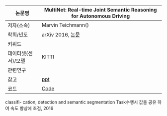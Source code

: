 |논문명 |MultiNet: Real-time Joint Semantic Reasoning for Autonomous Driving |
| --- | --- |
| 저자\(소속\) | Marvin Teichmann\(\) |
| 학회/년도 | arXiv 2016, [논문](https://arxiv.org/abs/1612.07695) |
| 키워드 | |
| 데이터셋(센서)/모델 |KITTI |
| 관련연구||
| 참고 |[ppt](http://wavelab.uwaterloo.ca/wp-content/uploads/2017/04/Multi-Net.pdf) |
| 코드 |[Code](https://github.com/MarvinTeichmann/MultiNet) |


classifi- cation, detection and semantic segmentation Task수행시 값을 공유 하여 속도 향상에 초점, 2016
